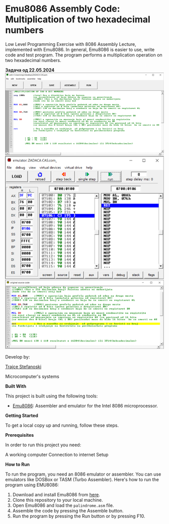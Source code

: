 # Emu8086 Assembly Code: Multiplication of two hexadecimal numbers

Low Level Programming Exercise with 8086 Assembly Lecture, implemented with Emu8086.
In general, Emu8086 is easier to use, write code and test program.
The program performs a multiplication operation on two hexadecimal numbers.

**Задача од 22.05.2024**
![Screenshot (2)](https://github.com/TrajceStudent/8086-emulator/blob/main/edit.png)
![Screenshot (2)](https://github.com/TrajceStudent/8086-emulator/blob/main/emulator.png)
![Screenshot (2)](https://github.com/TrajceStudent/8086-emulator/blob/main/original%20source%20code.png)

Develop by:

[Trajce Stefanoski ](https://github.com/TrajceStudent)

Microcomputer's systems

**Built With**

This project is built using the following tools:

- [Emu8086](https://emu8086-microprocessor-emulator.en.softonic.com/): Assembler and emulator for the Intel 8086 microprocessor.

**Getting Started**

To get a local copy up and running, follow these steps.

**Prerequisites**

In order to run this project you need:

A working computer
Connection to internet
Setup

**How to Run**

To run the program, you need an 8086 emulator or assembler. You can use emulators like DOSBox or TASM (Turbo Assembler). Here's how to run the program using EMU8086:

1. Download and install Emu8086 from [here](https://emu8086-microprocessor-emulator.en.softonic.com/).
2. Clone this repository to your local machine.
3. Open Emu8086 and load the `palindrome.asm` file.
4. Assemble the code by pressing the Assemble button.
5. Run the program by pressing the Run button or by pressing F10.





